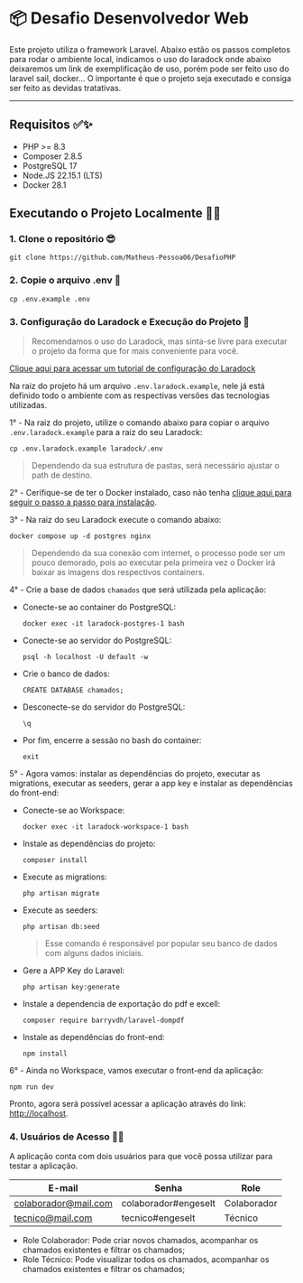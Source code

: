 # 📦 Desafio Desenvolvedor Web

Este projeto utiliza o framework Laravel. Abaixo estão os passos completos para rodar o ambiente local, indicamos o uso do laradock onde abaixo deixaremos um link de exemplificação de uso, porém pode ser feito uso do laravel sail, docker... O importante é que o projeto seja executado e consiga ser feito as devidas tratativas.

---
## Requisitos ✅✨

- PHP >= 8.3
- Composer 2.8.5
- PostgreSQL 17
- Node.JS 22.15.1 (LTS)
- Docker 28.1

## Executando o Projeto Localmente 🚀✨

### 1. Clone o repositório 😎

```
git clone https://github.com/Matheus-Pessoa06/DesafioPHP
```

### 2. Copie o arquivo .env 📂

```
cp .env.example .env
```

### 3. Configuração do Laradock e Execução do Projeto 🚀

> Recomendamos o uso do Laradock, mas sinta-se livre para executar o projeto da forma que for mais conveniente para você.

[Clique aqui para acessar um tutorial de configuração do Laradock](https://youtu.be/4oO_ZGX3Rbs?si=dFLaG_HvlAOU5uiv) 

Na raiz do projeto há um arquivo `.env.laradock.example`, nele já está definido todo o ambiente com as respectivas versões das tecnologias utilizadas.

1° - Na raiz do projeto, utilize o comando abaixo para copiar o arquivo `.env.laradock.example` para a raiz do seu Laradock:
```
cp .env.laradock.example laradock/.env
```
> Dependendo da sua estrutura de pastas, será necessário ajustar o path de destino.

2° - Cerifique-se de ter o Docker instalado, caso não tenha [clique aqui para seguir o passo a passo para instalação](https://docs.docker.com/get-started/get-docker/).

3° - Na raiz do seu Laradock execute o comando abaixo:
```
docker compose up -d postgres nginx
```
> Dependendo da sua conexão com internet, o processo pode ser um pouco demorado, pois ao executar pela primeira vez o Docker irá baixar as imagens dos respectivos containers.

4° - Crie a base de dados `chamados` que será utilizada pela aplicação:
* Conecte-se ao container do PostgreSQL:
    ```
    docker exec -it laradock-postgres-1 bash
    ```
* Conecte-se ao servidor do PostgreSQL:
    ```
    psql -h localhost -U default -w
    ```
* Crie o banco de dados:
    ```
    CREATE DATABASE chamados;
    ```
* Desconecte-se do servidor do PostgreSQL:
    ```
    \q
    ```
* Por fim, encerre a sessão no bash do container:
    ```
    exit
    ```

5° - Agora vamos: instalar as dependências do projeto, executar as migrations, executar as seeders, gerar a app key e instalar as dependências do front-end:
* Conecte-se ao Workspace:
    ```
    docker exec -it laradock-workspace-1 bash
    ```
* Instale as dependências do projeto:
    ```
    composer install
    ```
* Execute as migrations:
    ```
    php artisan migrate
    ```
* Execute as seeders:
    ```
    php artisan db:seed
    ```
    > Esse comando é responsável por popular seu banco de dados com alguns dados iniciais.
* Gere a APP Key do Laravel:
    ```
    php artisan key:generate
    ```
* Instale a dependencia de exportação do pdf e excell:
    ```
    composer require barryvdh/laravel-dompdf
    ```
* Instale as dependências do front-end:
    ```
    npm install
    ```

6° - Ainda no Workspace, vamos executar o front-end da aplicação:
```
npm run dev
```

Pronto, agora será possível acessar a aplicação através do link: [http://localhost](http://localhost).

### 4. Usuários de Acesso 🧑‍💻

A aplicação conta com dois usuários para que você possa utilizar para testar a aplicação.

E-mail | Senha | Role
------ | ----- | ------
colaborador@mail.com | colaborador#engeselt | Colaborador
tecnico@mail.com | tecnico#engeselt | Técnico

* Role Colaborador: Pode criar novos chamados, acompanhar os chamados existentes e filtrar os chamados;
* Role Técnico: Pode visualizar todos os chamados, acompanhar os chamados existentes e filtrar os chamados;
